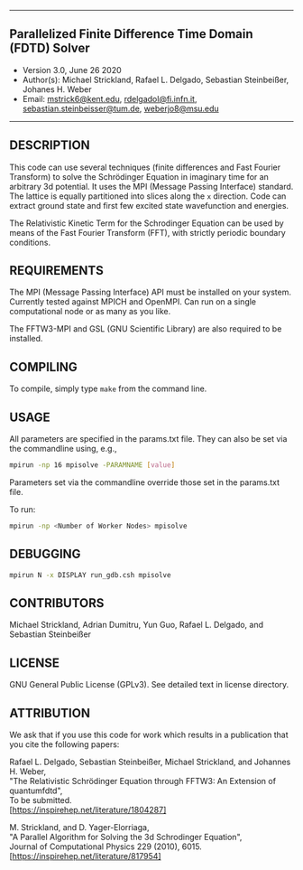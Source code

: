 *************************************************************
## Parallelized Finite Difference Time Domain (FDTD) Solver
 - Version 3.0, June 26 2020
 - Author(s):  Michael Strickland, Rafael L. Delgado,
               Sebastian Steinbeißer, Johanes H. Weber
 - Email:  mstrick6@kent.edu, rdelgadol@fi.infn.it,
           sebastian.steinbeisser@tum.de, weberjo8@msu.edu
*************************************************************

 DESCRIPTION 
------------------------------------------------------------ 

This code can use several techniques (finite differences and
Fast Fourier Transform) to solve the Schrödinger Equation in
imaginary time for an arbitrary 3d potential. It uses the MPI
(Message Passing Interface) standard. The lattice is equally
partitioned into slices along the `x` direction. Code can
extract ground state and first few excited state wavefunction
and energies.

The Relativistic Kinetic Term for the Schrodinger Equation
can be used by means of the Fast Fourier Transform (FFT),
with strictly periodic boundary conditions.

REQUIREMENTS
------------------------------------------------------------

The MPI (Message Passing Interface) API must be installed 
on your system. Currently tested against MPICH and OpenMPI. 
Can run on a single computational node or as many as you 
like. 

The FFTW3-MPI and GSL (GNU Scientific Library) are also
required to be installed.

 COMPILING
------------------------------------------------------------

To compile, simply type `make` from the command line.

 USAGE
------------------------------------------------------------

All parameters are specified in the params.txt file. They
can also be set via the commandline using, e.g.,

```bash
mpirun -np 16 mpisolve -PARAMNAME [value]
```

Parameters set via the commandline override those set in
the params.txt file.

To run:

```bash
mpirun -np <Number of Worker Nodes> mpisolve
```

 DEBUGGING
------------------------------------------------------------

```bash
mpirun N -x DISPLAY run_gdb.csh mpisolve
```

 CONTRIBUTORS
-----------------------------------------------------------
Michael Strickland,
Adrian Dumitru,
Yun Guo,
Rafael L. Delgado, and
Sebastian Steinbeißer

 LICENSE
------------------------------------------------------------

GNU General Public License (GPLv3).
See detailed text in license directory. 

 ATTRIBUTION
------------------------------------------------------------

We ask that if you use this code for work which results in a
publication that you cite the following papers:

Rafael L. Delgado, Sebastian Steinbeißer, Michael Strickland, and Johannes H. Weber,  
"The Relativistic Schrödinger Equation through FFTW3: An Extension of quantumfdtd",  
To be submitted.  
[https://inspirehep.net/literature/1804287]

M. Strickland, and D. Yager-Elorriaga,  
"A Parallel Algorithm for Solving the 3d Schrodinger Equation",  
Journal of Computational Physics 229 (2010), 6015.  
[https://inspirehep.net/literature/817954]
